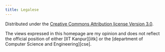 ```yaml
---
title: Legalese
---
```


Distributed under the [Creative Commons Attribution license Version 3.0][cc-by].

The views expressed in this homepage are my opinion and does not
reflect the official position of either [IIT Kanpur][iitk] or the
[department of Computer Science and Engineering][cse].

[cc-by]: </legal/cc-by.txt> "CC BY 3.0"
